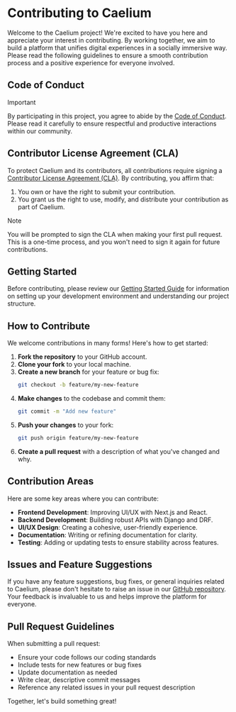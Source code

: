# Contributing to Caelium

Welcome to the Caelium project! We're excited to have you here and appreciate your interest in contributing. By working together, we aim to build a platform that unifies digital experiences in a socially immersive way. Please read the following guidelines to ensure a smooth contribution process and a positive experience for everyone involved.

## Code of Conduct

> [!IMPORTANT]
> By participating in this project, you agree to abide by the [Code of Conduct](CODE_OF_CONDUCT.md). Please read it carefully to ensure respectful and productive interactions within our community.

## Contributor License Agreement (CLA)

To protect Caelium and its contributors, all contributions require signing a [Contributor License Agreement (CLA)](CLA.md). By contributing, you affirm that:

1. You own or have the right to submit your contribution.
2. You grant us the right to use, modify, and distribute your contribution as part of Caelium.

> [!NOTE]
> You will be prompted to sign the CLA when making your first pull request. This is a one-time process, and you won't need to sign it again for future contributions.

## Getting Started

Before contributing, please review our [Getting Started Guide](GETTING_STARTED.md) for information on setting up your development environment and understanding our project structure.

## How to Contribute

We welcome contributions in many forms! Here's how to get started:

1. **Fork the repository** to your GitHub account.
2. **Clone your fork** to your local machine.
3. **Create a new branch** for your feature or bug fix:
   ```bash
   git checkout -b feature/my-new-feature
   ```
4. **Make changes** to the codebase and commit them:
   ```bash
   git commit -m "Add new feature"
   ```
5. **Push your changes** to your fork:
   ```bash
   git push origin feature/my-new-feature
   ```
6. **Create a pull request** with a description of what you've changed and why.

## Contribution Areas

Here are some key areas where you can contribute:

- **Frontend Development**: Improving UI/UX with Next.js and React.
- **Backend Development**: Building robust APIs with Django and DRF.
- **UI/UX Design**: Creating a cohesive, user-friendly experience.
- **Documentation**: Writing or refining documentation for clarity.
- **Testing**: Adding or updating tests to ensure stability across features.

## Issues and Feature Suggestions

If you have any feature suggestions, bug fixes, or general inquiries related to Caelium, please don't hesitate to raise an issue in our [GitHub repository](https://github.com/CaeliumHQ/.github/issues). Your feedback is invaluable to us and helps improve the platform for everyone.

## Pull Request Guidelines

When submitting a pull request:

- Ensure your code follows our coding standards
- Include tests for new features or bug fixes
- Update documentation as needed
- Write clear, descriptive commit messages
- Reference any related issues in your pull request description

Together, let's build something great!
